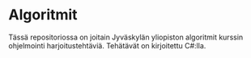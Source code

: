 # Algoritmit
Tässä repositoriossa on joitain Jyväskylän yliopiston algoritmit kurssin ohjelmointi harjoitustehtäviä.
Tehätävät on kirjoitettu C#:lla. 